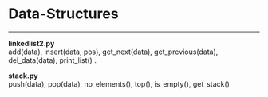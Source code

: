 # Data-Structures
---

**linkedlist2.py**  
add(data), insert(data, pos), get_next(data), get_previous(data), del_data(data), print_list() . 

**stack.py**  
push(data), pop(data), no_elements(), top(), is_empty(), get_stack()
